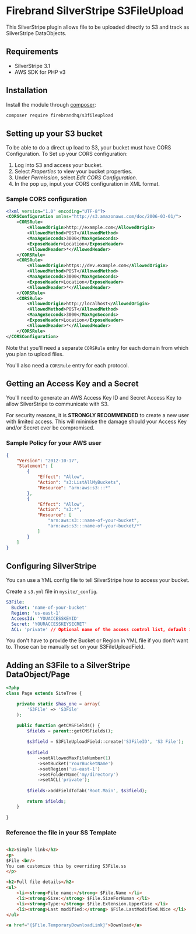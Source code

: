 # Firebrand SilverStripe S3FileUpload

This SilverStripe plugin allows file to be uploaded directly to S3 and track as SilverStripe DataObjects.

## Requirements

 * SilverStripe 3.1
 * AWS SDK for PHP v3

## Installation

Install the module through [composer](http://getcomposer.org):

```bash
composer require firebrandhq/s3fileupload
```

## Setting up your S3 bucket

To be able to do a direct up load to S3, your bucket must have CORS Configuration. To Set up your CORS configuration:
 1. Log into S3 and access your bucket.
 2. Select *Properties* to view your bucket properties.
 3. Under *Permission*, select *Edit CORS Configuration*.
 4. In the pop up, input your CORS configuration in XML format.

### Sample CORS configuration
```xml
<?xml version="1.0" encoding="UTF-8"?>
<CORSConfiguration xmlns="http://s3.amazonaws.com/doc/2006-03-01/">
    <CORSRule>
        <AllowedOrigin>http://example.com</AllowedOrigin>
        <AllowedMethod>POST</AllowedMethod>
        <MaxAgeSeconds>3000</MaxAgeSeconds>
        <ExposeHeader>Location</ExposeHeader>
        <AllowedHeader>*</AllowedHeader>
    </CORSRule>
    <CORSRule>
        <AllowedOrigin>https://dev.example.com</AllowedOrigin>
        <AllowedMethod>POST</AllowedMethod>
        <MaxAgeSeconds>3000</MaxAgeSeconds>
        <ExposeHeader>Location</ExposeHeader>
        <AllowedHeader>*</AllowedHeader>
    </CORSRule>
    <CORSRule>
        <AllowedOrigin>http://localhost</AllowedOrigin>
        <AllowedMethod>POST</AllowedMethod>
        <MaxAgeSeconds>3000</MaxAgeSeconds>
        <ExposeHeader>Location</ExposeHeader>
        <AllowedHeader>*</AllowedHeader>
    </CORSRule>
</CORSConfiguration>
```

Note that you'll need a separate `CORSRule` entry for each domain from which you plan to upload files.

You'll also need a `CORSRule` entry for each protocol.

## Getting an Access Key and a Secret

You'll need to generate an AWS Access Key ID and Secret Access Key to allow SilverStripe to communicate with S3.

For security reasons, it is **STRONGLY RECOMMENDED** to create a new user with limited access. This will minimise the damage should your Access Key and/or Secret ever be compromised.

### Sample Policy for your AWS user
```json
{
    "Version": "2012-10-17",
    "Statement": [
        {
            "Effect": "Allow",
            "Action": "s3:ListAllMyBuckets",
            "Resource": "arn:aws:s3:::*"
        },
        {
            "Effect": "Allow",
            "Action": "s3:*",
            "Resource": [
                "arn:aws:s3:::name-of-your-bucket",
                "arn:aws:s3:::name-of-your-bucket/*"
            ]
        }
    ]
}
```

## Configuring SilverStripe
You can use a YML config file to tell SilverStripe how to access your bucket.

Create a `s3.yml` file in `mysite/_config`.

```yml
S3File:
  Bucket: 'name-of-your-bucket'
  Region: 'us-east-1'
  AccessId: 'YOUACCESSKEYID'
  Secret: 'YOURACCESSKEYSECRET'
  ACL: 'private' // Optional name of the access control list, default is 'private'
```

You don't have to provide the Bucket or Region in YML file if you don't want to. Those can be manually set on your S3FileUploadField.

## Adding an S3File to a SilverStripe DataObject/Page

```PHP
<?php
class Page extends SiteTree {

	private static $has_one = array(
        'S3File' => 'S3File'
	);

    public function getCMSFields() {
		$fields = parent::getCMSFields();
		
		$s3field = S3FileUploadField::create('S3FileID', 'S3 File');
		
		$s3field
            ->setAllowedMaxFileNumber(1)
            ->setBucket('YourBucketName')
            ->setRegion('us-east-1')
            ->setFolderName('my/directory')
            ->setACL('private');
		
		$fields->addFieldToTab('Root.Main', $s3field);

		return $fields;
	}

}

```

### Reference the file in your SS Template
```HTML

<h2>Simple link</h2>
<p>
$File <br/>
You can customize this by overriding S3File.ss
</p>

<h2>Full file details</h2>
<ul>
    <li><strong>File name:</strong> $File.Name </li>
    <li><strong>Size:</strong> $File.SizeForHuman </li>
    <li><strong>Type:</strong> $File.Extension.UpperCase </li>
    <li><strong>Last modified:</strong> $File.LastModified.Nice </li>
</ul>

<a href="{$File.TemporaryDownloadLink}">Download</a>

```
